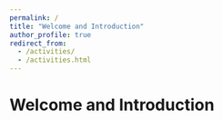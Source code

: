 ```yaml
---
permalink: /
title: "Welcome and Introduction"
author_profile: true
redirect_from: 
  - /activities/
  - /activities.html
---
```



# Welcome and Introduction
